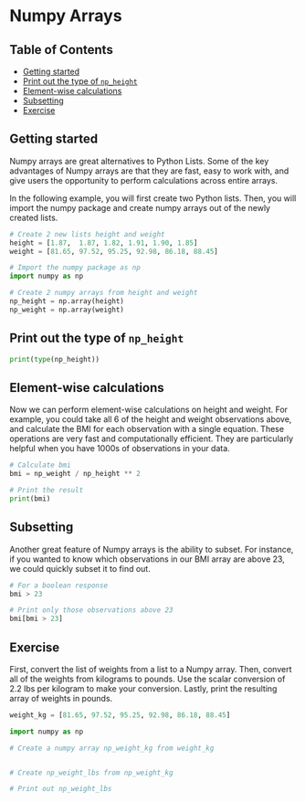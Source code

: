 # Numpy Arrays

## Table of Contents

<!-- START doctoc generated TOC please keep comment here to allow auto update -->
<!-- DON'T EDIT THIS SECTION, INSTEAD RE-RUN doctoc TO UPDATE -->

- [Getting started](#getting-started)
- [Print out the type of `np_height`](#print-out-the-type-of-np_height)
- [Element-wise calculations](#element-wise-calculations)
- [Subsetting](#subsetting)
- [Exercise](#exercise)

<!-- END doctoc generated TOC please keep comment here to allow auto update -->

## Getting started

Numpy arrays are great alternatives to Python Lists.
Some of the key advantages of Numpy arrays are that they are fast,
easy to work with, and give users the opportunity to perform calculations across entire arrays.

In the following example, you will first create two Python lists.
Then, you will import the numpy package and create numpy arrays out of the newly created lists.

```python
# Create 2 new lists height and weight
height = [1.87,  1.87, 1.82, 1.91, 1.90, 1.85]
weight = [81.65, 97.52, 95.25, 92.98, 86.18, 88.45]

# Import the numpy package as np
import numpy as np

# Create 2 numpy arrays from height and weight
np_height = np.array(height)
np_weight = np.array(weight)
```

## Print out the type of `np_height`

```python
print(type(np_height))
```

## Element-wise calculations

Now we can perform element-wise calculations on height and weight.
For example, you could take all 6 of the height and weight observations above,
and calculate the BMI for each observation with a single equation.
These operations are very fast and computationally efficient.
They are particularly helpful when you have 1000s of observations in your data.

```python
# Calculate bmi
bmi = np_weight / np_height ** 2

# Print the result
print(bmi)
```

## Subsetting

Another great feature of Numpy arrays is the ability to subset.
For instance, if you wanted to know which observations in our BMI array are above 23,
we could quickly subset it to find out.

```python
# For a boolean response
bmi > 23

# Print only those observations above 23
bmi[bmi > 23]
```

## Exercise

First, convert the list of weights from a list to a Numpy array.
Then, convert all of the weights from kilograms to pounds.
Use the scalar conversion of 2.2 lbs per kilogram to make your conversion.
Lastly, print the resulting array of weights in pounds.

```python
weight_kg = [81.65, 97.52, 95.25, 92.98, 86.18, 88.45]

import numpy as np

# Create a numpy array np_weight_kg from weight_kg


# Create np_weight_lbs from np_weight_kg

# Print out np_weight_lbs
```
